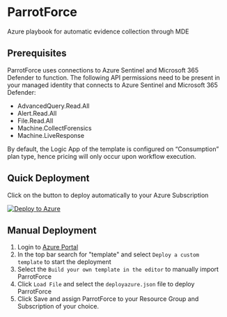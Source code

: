 # ParrotForce
Azure playbook for automatic evidence collection through MDE

## Prerequisites
ParrotForce uses connections to Azure Sentinel and Microsoft 365 Defender to function. The following API permissions need to be present in your managed identity that connects to Azure Sentinel and Microsoft 365 Defender:
- AdvancedQuery.Read.All 
- Alert.Read.All 
- File.Read.All 
- Machine.CollectForensics 
- Machine.LiveResponse

By default, the Logic App of the template is configured on “Consumption” plan type, hence pricing will only occur upon workflow execution. 

## Quick Deployment
Click on the button to deploy automatically to your Azure Subscription

[![Deploy to Azure](https://aka.ms/deploytoazurebutton)](https://portal.azure.com/#create/Microsoft.Template/uri/https%3A%2F%2Fraw.githubusercontent.com%2FFalconForceTeam%2FParrotForce%2Fmain%2Fazuredeploy.json)

## Manual Deployment
1. Login to [Azure Portal](https://portal.azure.com)
2. In the top bar search for "template" and select `Deploy a custom template` to start the deployment
3. Select the `Build your own template in the editor` to manually import ParrotForce
4. Click `Load File` and select the `deployazure.json` file to deploy ParrotForce
5. Click Save and assign ParrotForce to your Resource Group and Subscription of your choice.

